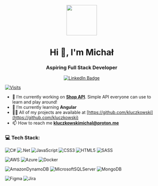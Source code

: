 <div id="header" align="center">
  <img src="https://media.giphy.com/media/M9gbBd9nbDrOTu1Mqx/giphy.gif" width="100"/>

  <h1 align="center">Hi 👋, I'm Michał</h1>
  <h3 align="center">Aspiring Full Stack Developer</h3>
  <div id="badges">
    <a href="https://www.linkedin.com/in/micha%C5%82-kluczkowski-8b105314a/">
      <img src="https://img.shields.io/badge/LinkedIn-blue?style=for-the-badge&logo=linkedin&logoColor=white" alt="LinkedIn Badge"/>
    </a>
  </div>
</div>

[![Visits](https://visitcount.itsvg.in/api?id=kluczkowski&label=Profile%20Views&pretty=false)](https://visitcount.itsvg.in)

- 🔭 I’m currently working on **[Shop API](https://github.com/kluczkowski/Shop)**. Simple API everyone can use to learn and play around!
- 🌱 I’m currently learning **Angular**
- 👨‍💻 All of my projects are available at [https://github.com/kluczkowski](https://github.com/kluczkowski)
- 📫 How to reach me **kluczkowskimichal@proton.me**

### 💻 Tech Stack:
![C#](https://img.shields.io/badge/c%23-%23239120.svg?style=flat-square&logo=c-sharp&logoColor=white) 
![.Net](https://img.shields.io/badge/.NET-5C2D91?style=flat-square&logo=.net&logoColor=white) 
![JavaScript](https://img.shields.io/badge/javascript-%23323330.svg?style=flat-square&logo=javascript&logoColor=%23F7DF1E) 
![CSS3](https://img.shields.io/badge/css3-%231572B6.svg?style=flat-square&logo=css3&logoColor=white) 
![HTML5](https://img.shields.io/badge/html5-%23E34F26.svg?style=flat-square&logo=html5&logoColor=white) 
![SASS](https://img.shields.io/badge/SASS-hotpink.svg?style=flat-square&logo=SASS&logoColor=white) 

![AWS](https://img.shields.io/badge/AWS-%23FF9900.svg?style=flat-square&logo=amazon-aws&logoColor=white) 
![Azure](https://img.shields.io/badge/azure-%230072C6.svg?style=flat-square&logo=azure-devops&logoColor=white) 
![Docker](https://img.shields.io/badge/docker-%230db7ed.svg?style=flat-square&logo=docker&logoColor=white) 

![AmazonDynamoDB](https://img.shields.io/badge/Amazon%20DynamoDB-4053D6?style=flat-square&logo=Amazon%20DynamoDB&logoColor=white) 
![MicrosoftSQLServer](https://img.shields.io/badge/Microsoft%20SQL%20Sever-CC2927?style=flat-square&logo=microsoft%20sql%20server&logoColor=white) 
![MongoDB](https://img.shields.io/badge/MongoDB-%234ea94b.svg?style=flat-square&logo=mongodb&logoColor=white) 	

![Figma](https://img.shields.io/badge/figma-%23F24E1E.svg?style=flat-square&logo=figma&logoColor=white) 
![Jira](https://img.shields.io/badge/jira-%230A0FFF.svg?style=flat-square&logo=jira&logoColor=white)

[//]: <> "### :fire: My Stats :"

[//]: <> "![kluczkowski's Stats](https://github-readme-stats.vercel.app/api?username=kluczkowski&theme=dark&show_icons=true&hide_border=true&count_private=true)"

[//]: <> "![kluczkowski's Streak](https://github-readme-streak-stats.herokuapp.com/?user=kluczkowski&theme=dark&hide_border=true)"

[//]: <> "![kluczkowski's Top Languages](https://github-readme-stats.vercel.app/api/top-langs/?username=kluczkowski&theme=dark&show_icons=true&hide_border=true&layout=compact)"

